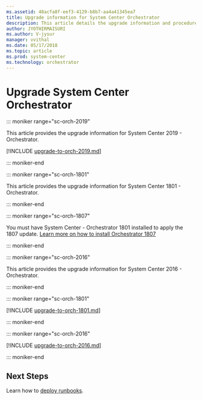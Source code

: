 ```yaml
---
ms.assetid: 48acfa8f-eef3-4129-b8b7-aa4a41345ea7
title: Upgrade information for System Center Orchestrator
description: This article details the upgrade information and procedures for Orchestrator
author: JYOTHIRMAISURI
ms.author: V-jysur
manager: vvithal
ms.date: 05/17/2018
ms.topic: article
ms.prod: system-center
ms.technology: orchestrator
---
```


# Upgrade System Center Orchestrator

::: moniker range="sc-orch-2019"

This article provides the upgrade information for System Center 2019 - Orchestrator.

[!INCLUDE [upgrade-to-orch-2019.md](../includes/upgrade-to-orch-2019.md)]

::: moniker-end

::: moniker range="sc-orch-1801"

This article provides the upgrade information for System Center 1801 - Orchestrator.

::: moniker-end

::: moniker range="sc-orch-1807"

You must have System Center - Orchestrator 1801 installed to apply the 1807 update. [Learn more on how to install Orchestrator 1807](https://support.microsoft.com/en-in/help/4135040/system-center-orchestrator-version-1807)

::: moniker-end

::: moniker range="sc-orch-2016"

This article provides the upgrade information for System Center 2016 - Orchestrator.

::: moniker-end

::: moniker range="sc-orch-1801"

[!INCLUDE [upgrade-to-orch-1801.md](../includes/upgrade-to-orch-1801.md)]

::: moniker-end

::: moniker range="sc-orch-2016"

[!INCLUDE [upgrade-to-orch-2016.md](../includes/upgrade-to-orch-2016.md)]

::: moniker-end

## Next Steps
Learn how to [deploy runbooks](deploy-runbooks.md).
